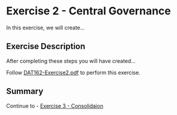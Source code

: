 # Exercise 2 - Central Governance

In this exercise, we will create...

## Exercise Description

After completing these steps you will have created...

Follow [DAT162-Exercise2.pdf](./DAT162-Exercise2.pdf) to perform this exercise.

## Summary

Continue to - [Exercise 3 - Consolidaion](../ex3/README.md)
